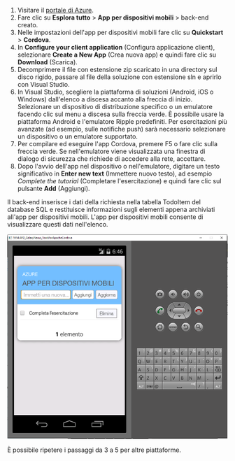 
1. Visitare il [portale di Azure].
2. Fare clic su **Esplora tutto** > **App per dispositivi mobili** > back-end creato.
3. Nelle impostazioni dell'app per dispositivi mobili fare clic su **Quickstart** > **Cordova**.
4. In **Configure your client application** (Configura applicazione client), selezionare **Create a New App** (Crea nuova app) e quindi fare clic su **Download** (Scarica).
2. Decomprimere il file con estensione zip scaricato in una directory sul disco rigido, passare al file della soluzione con estensione sln e aprirlo con Visual Studio.
3. In Visual Studio, scegliere la piattaforma di soluzioni (Android, iOS o Windows) dall'elenco a discesa accanto alla freccia di inizio. Selezionare un dispositivo di distribuzione specifico o un emulatore facendo clic sul menu a discesa sulla freccia verde. È possibile usare la piattaforma Android e l'emulatore Ripple predefiniti. Per esercitazioni più avanzate (ad esempio, sulle notifiche push) sarà necessario selezionare un dispositivo o un emulatore supportato.
4. Per compilare ed eseguire l'app Cordova, premere F5 o fare clic sulla freccia verde. Se nell'emulatore viene visualizzata una finestra di dialogo di sicurezza che richiede di accedere alla rete, accettare.
5. Dopo l'avvio dell'app nel dispositivo o nell'emulatore, digitare un testo significativo in **Enter new text** (Immettere nuovo testo), ad esempio *Complete the tutorial* (Completare l'esercitazione) e quindi fare clic sul pulsante **Add** (Aggiungi).

Il back-end inserisce i dati della richiesta nella tabella TodoItem del database SQL e restituisce informazioni sugli elementi appena archiviati all'app per dispositivi mobili. L'app per dispositivi mobili consente di visualizzare questi dati nell'elenco.

![](./media/app-service-mobile-cordova-quickstart/quickstart-startup.png)

È possibile ripetere i passaggi da 3 a 5 per altre piattaforme.

[portale di Azure]: https://portal.azure.com/
